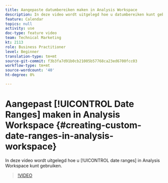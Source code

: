 ```yaml
---
title: Aangepaste datumbereiken maken in Analysis Workspace
description: In deze video wordt uitgelegd hoe u datumbereiken kunt gebruiken in Analysis Workspace.
feature: Calendar
topics: null
activity: use
doc-type: feature video
team: Technical Marketing
kt: 2113
role: Business Practitioner
level: Beginner
translation-type: tm+mt
source-git-commit: f3b3fa7d91b0cb21005b57768ca23ed6700fcc03
workflow-type: tm+mt
source-wordcount: '40'
ht-degree: 0%

---
```



# Aangepast [!UICONTROL Date Ranges] maken in Analysis Workspace {#creating-custom-date-ranges-in-analysis-workspace}

In deze video wordt uitgelegd hoe u [!UICONTROL date ranges] in Analysis Workspace kunt gebruiken.

>[!VIDEO](https://video.tv.adobe.com/v/23975/?quality=12)